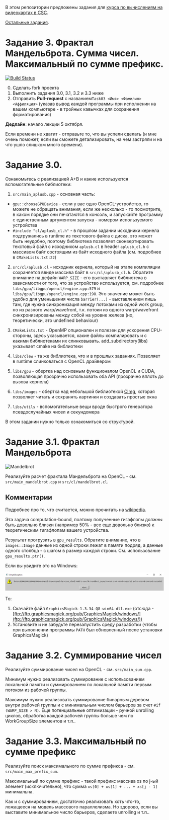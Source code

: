 В этом репозитории предложены задания для [курса по вычислениям на видеокартах в CSC](https://compscicenter.ru/courses/video_cards_computation/2020-autumn/).

[Остальные задания](https://github.com/GPGPUCourse/GPGPUTasks2020/).

# Задание 3. Фрактал Мандельброта. Сумма чисел. Максимальный по сумме префикс.

[![Build Status](https://travis-ci.com/GPGPUCourse/GPGPUTasks2020.svg?branch=task03)](https://travis-ci.com/GPGPUCourse/GPGPUTasks2020)

0. Сделать fork проекта
1. Выполнить задания 3.0, 3.1, 3.2 и 3.3 ниже
2. Отправить **Pull-request** с названием```Task03 <Имя> <Фамилия> <Аффиляция>``` (указав вывод каждой программы при исполнении на вашем компьютере - в тройных кавычках для сохранения форматирования)

**Дедлайн**: начало лекции 5 октября.

Если времени не хватит - отправьте то, что вы успели сделать
(и мне очень поможет, если вы сможете детализировать, на чем застряли и на что ушло слишком много времени).

Задание 3.0.
=========

Ознакомьтесь с реализацией A+B и какие используются вспомогательные библиотеки:

1. ```src/main_aplusb.cpp``` - основная часть:

 - ```gpu::chooseGPUDevice``` - если у вас одно OpenCL-устройство, то можете не обращать внимания, если же несколько - то посмотрите, в каком порядке они печатаются в консоль, и запускайте программу с единственным аргументом запуска - номером используемого устройства
 - ```#include "cl/aplusb_cl.h"``` - в прошлом задании исходники кернела подгружались в runtime из текстового файла с диска, это может быть неудобно, поэтому библиотека позволяет сконвертировать текстовый файл с исходником ```aplusb.cl``` в header ```aplusb_cl.h``` с массивом байт состоящим из байт исходного файла (см. подробнее в ```CMakeLists.txt:22```)

2. ```src/cl/aplusb.cl``` - исходник кернела, который на этапе компиляции сохраняется ввиде массива байт в ```src/cl/aplusb_cl.h```. Обратите внимание на дефайн ```WARP_SIZE``` - его выставляет библиотека в зависимости от того, что за устройство используется, см. подробнее ```libs/gpu/libgpu/opencl/engine.cpp:579``` и ```libs/gpu/libgpu/opencl/engine.cpp:198```. Это значение может быть удобно для уменьшения числа ```barrier(...)``` - выставлением лишь там, где нужна синхронизация между потоками из одной work group, но из разного warp/wavefront, т.к. потоки из одного warp/wavefront синхронизированы между собой на уровне железа (но, теоретически, это undefined behaviour)

3. ```CMakeLists.txt``` - OpenMP опционален и полезен для ускорения CPU-стороны, здесь указывается, какие файлы компилировать и с какими библиотеками их слинковывать. add_subdirectory(libs) указывает cmake на библиотеки

4. ```libs/clew``` - та же библиотека, что и в прошлых заданиях. Позволяет в runtime слинковаться с OpenCL драйвером

5. ```libs/gpu``` - обертка над основным функционалом OpenCL и CUDA, позволяющая прозрачно использовать оба API (прозрачно вплоть до вызова кернела)

6. ```libs/images``` - обертка над небольшой библиотекой [CImg](http://cimg.eu/), которая позволяет читать и сохранять картинки и создавать простые окна

7. ```libs/utils``` - вспомогательные вещи вроде быстрого генератора псевдослучайных чисел и секундомера

В этом задании нужно только ознакомиться со структурой.

Задание 3.1. Фрактал Мандельброта
=========

![Mandelbrot](/.figures/mandelbrot.png?raw=true)

Реализуйте расчет фрактала Мандельброта на OpenCL - см. ```src/main_mandelbrot.cpp``` и ```src/cl/mandelbrot.cl```.

Комментарии
-----------

Подробнее про то, что считается, можно прочитать на [wikipedia](https://en.wikipedia.org/wiki/Mandelbrot_set#Escape_time_algorithm).

Эта задача computation-bound, поэтому полученные гигафлопы должны быть довольно близки (например 50% - все еще довольно близко) к теоретическим гигафлопам вашего устройства.

Результат прогрузить в ```gpu_results```. Обратите внимание, что в ```images::Image``` данные из одной строки лежат в памяти подряд, а данные одного столбца - с шагом в размер каждой строки. См. использование ```gpu_results.ptr()```.

Если вы увидите это на Windows:

![CImg fail on Windows](/.figures/cimg_windows_fail.png)

То:
1. Скачайте файл ```GraphicsMagick-1.3.34-Q8-win64-dll.exe``` (отсюда - [ftp://ftp.graphicsmagick.org/pub/GraphicsMagick/windows/](ftp://ftp.graphicsmagick.org/pub/GraphicsMagick/windows/))
2. Установите и не забудьте перезапустить среду разработки (чтобы при выполнении программы ```PATH``` был обновленный после установки GraphicsMagick)

Задание 3.2. Суммирование чисел
==============

Реализуйте суммирование чисел на OpenCL - см. ```src/main_sum.cpp```.

Минимум нужно реализовать суммирование с использованием локальной памяти и суммированием по локальной памяти первым потоком из рабочей группы.

Максимум нужно реализовать суммирование бинарным деревом внутри рабочей группы и с минимальным числом барьеров за счет ```#if (WARP_SIZE > N)```. Еще потенциальные оптимизации - ручной unrolling циклов, обработка каждой рабочей группы больше чем по WorkGroupSize элементов и т.п..

Задание 3.3. Максимальный по сумме префикс
===============

Реализуйте поиск максимального по сумме префикса - см. ```src/main_max_prefix_sum```.

Максимальный по сумме префикс - такой префикс массива xs по j-ый элемент (исключительно), что сумма ```xs[0] + xs[1] + ... + xs[j - 1]``` минимальна.

Как и с суммированием, достаточно реализовать хоть что-то, ложащееся на модель массового параллелизма. Но здорово, если вы выставите минимальное число барьеров, сделаете unrolling и т.п..
